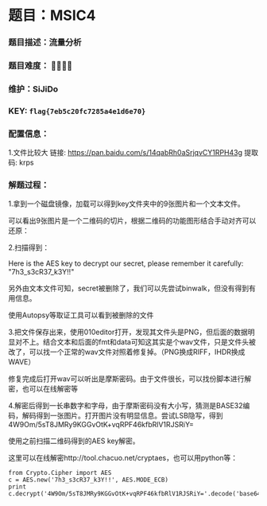# 题目：MSIC4

### 题目描述：流量分析

### 题目难度： 🌟🌟🌟🌟

### 维护：SiJiDo

### KEY: `flag{7eb5c20fc7285a4e1d6e70}`

### 配置信息： 

1.文件比较大
链接: https://pan.baidu.com/s/14qabRh0aSrjqvCY1RPH43g 
提取码: krps 

### 解题过程：

1.拿到一个磁盘镜像，加载可以得到key文件夹中的9张图片和一个文本文件。

可以看出9张图片是一个二维码的切片，根据二维码的功能图形结合手动对齐可以还原：

2.扫描得到：

Here is the AES key to decrypt our secret, please remember it carefully: "7h3_s3cR37_k3Y!!"

另外由文本文件可知，secret被删除了，我们可以先尝试binwalk，但没有得到有用信息。

使用Autopsy等取证工具可以看到被删除的文件

3.把文件保存出来，使用010editor打开，发现其文件头是PNG，但后面的数据明显对不上。结合文本和后面的fmt和data可知这其实是个wav文件，只是文件头被改了，可以找一个正常的wav文件对照着修复掉。（PNG换成RIFF，IHDR换成WAVE）

修复完成后打开wav可以听出是摩斯密码。由于文件很长，可以找份脚本进行解密，也可以在线解密等

4.解密后得到一长串数字和字母，由于摩斯密码没有大小写，猜测是BASE32编码，解码得到一张图片。打开图片没有明显信息。尝试LSB隐写，得到4W9Om/5sT8JMRy9KGGvOtK+vqRPF46kfbRlV1RJSRiY=

使用之前扫描二维码得到的AES key解密。

这里可以在线解密http://tool.chacuo.net/cryptaes，也可以用python等：

```
from Crypto.Cipher import AES
c = AES.new('7h3_s3cR37_k3Y!!', AES.MODE_ECB)
print c.decrypt('4W9Om/5sT8JMRy9KGGvOtK+vqRPF46kfbRlV1RJSRiY='.decode('base64')) 
```

